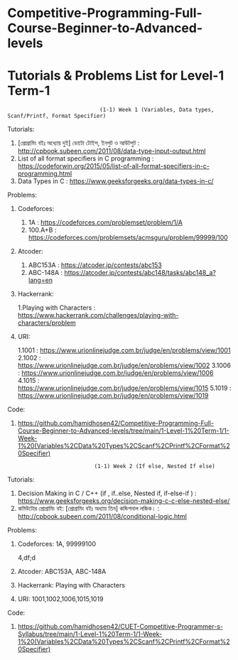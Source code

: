 # Competitive-Programming-Full-Course-Beginner-to-Advanced-levels

# Tutorials & Problems List for Level-1 Term-1

                                 (1-1) Week 1 (Variables, Data types, Scanf/Printf, Format Specifier)
Tutorials:

   1. [প্রোগ্রামিং বইঃ অধ্যোয় দুই] ডোটো টোইপ, ইনপুট ও আউটপুট : http://cpbook.subeen.com/2011/08/data-type-input-output.html
   2. List of all format specifiers in C programming : https://codeforwin.org/2015/05/list-of-all-format-specifiers-in-c-programming.html
   3. Data Types in C : https://www.geeksforgeeks.org/data-types-in-c/

Problems:

   1. Codeforces:
      1. 1A : https://codeforces.com/problemset/problem/1/A
      2. 100.A+B : https://codeforces.com/problemsets/acmsguru/problem/99999/100
   2. Atcoder: 
      1. ABC153A : https://atcoder.jp/contests/abc153
      2. ABC-148A : https://atcoder.jp/contests/abc148/tasks/abc148_a?lang=en
   3. Hackerrank: 
   
      1.Playing with Characters : https://www.hackerrank.com/challenges/playing-with-characters/problem
   4. URI: 
   
      1.1001 : https://www.urionlinejudge.com.br/judge/en/problems/view/1001
      2.1002 : https://www.urionlinejudge.com.br/judge/en/problems/view/1002
      3.1006 : https://www.urionlinejudge.com.br/judge/en/problems/view/1006
      4.1015 : https://www.urionlinejudge.com.br/judge/en/problems/view/1015
      5.1019 : https://www.urionlinejudge.com.br/judge/en/problems/view/1019

Code: 
   1. https://github.com/hamidhosen42/Competitive-Programming-Full-Course-Beginner-to-Advanced-levels/tree/main/1-Level-1%20Term-1/1-Week-1%20(Variables%2CData%20Types%2CScanf%2CPrintf%2CFormat%20Specifier)

                                  (1-1) Week 2 (If else, Nested If else)
Tutorials:

   1. Decision Making in C / C++ (if , if..else, Nested if, if-else-if ) : https://www.geeksforgeeks.org/decision-making-c-c-else-nested-else/
   2. কমিউটোর প্রোগ্রামিং বই: [প্রোগ্রামিং বইঃ অধ্যায় তিন] কন্ডিশনাল লজিক। : http://cpbook.subeen.com/2011/08/conditional-logic.html

Problems:

   1. Codeforces: 1A, 99999100
      
      4,df;d
      
   3. Atcoder: ABC153A, ABC-148A
   4. Hackerrank: Playing with Characters
   5. URI: 1001,1002,1006,1015,1019

Code: 
   1. https://github.com/hamidhosen42/CUET-Competitive-Programmer-s-Syllabus/tree/main/1-Level-1%20Term-1/1-Week-1%20(Variables%2CData%20Types%2CScanf%2CPrintf%2CFormat%20Specifier)

